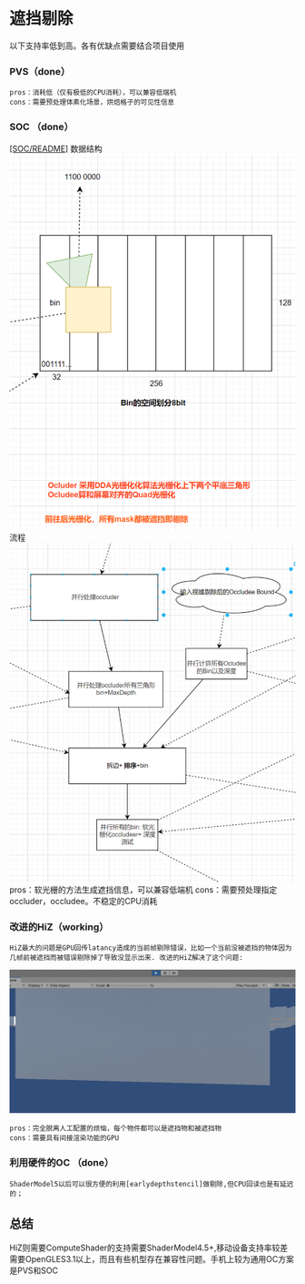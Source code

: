 # 遮挡剔除

以下支持率低到高。各有优缺点需要结合项目使用

### PVS（done）
    pros：消耗低（仅有极低的CPU消耗），可以兼容低端机
    cons：需要预处理体素化场景，烘焙格子的可见性信息

### SOC （done）
[[SOC/README]](/_Optimization/OC/SOC/)
数据结构
![Alt text](image.png)
流程
![Alt text](image-1.png)
    pros：软光栅的方法生成遮挡信息，可以兼容低端机
    cons：需要预处理指定occluder，occludee。不稳定的CPU消耗

### 改进的HiZ（working）
    HiZ最大的问题是GPU回传latancy造成的当前帧剔除错误，比如一个当前没被遮挡的物体因为几帧前被遮挡而被错误剔除掉了导致没显示出来. 改进的HiZ解决了这个问题:
![](HiZ/latancyError.gif)

    pros：完全脱离人工配置的烦恼，每个物件都可以是遮挡物和被遮挡物
    cons：需要具有间接渲染功能的GPU
### 利用硬件的OC （done）
    ShaderModel5以后可以很方便的利用[earlydepthstencil]做剔除,但CPU回读也是有延迟的；

## 总结
HiZ则需要ComputeShader的支持需要ShaderModel4.5+,移动设备支持率较差 需要OpenGLES3.1以上，而且有些机型存在兼容性问题。手机上较为通用OC方案是PVS和SOC